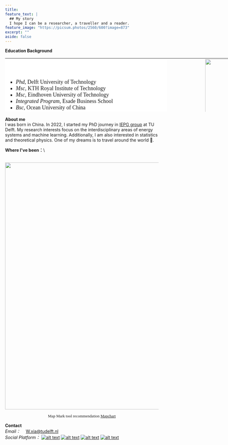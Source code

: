 ```yaml
---
title: 
feature_text: |
  ## My story
  I hope I can be a researcher, a traveller and a reader.
feature_image: "https://picsum.photos/2560/600?image=873"
excerpt: ""
aside: false
---
```

<p><strong>Education Background</strong></p>
<table style="width: 900px; height: 176px;" border="0" width="500">
<tbody>
<tr style="height: 176px;">
<td style="background-color: #ffffff; width: 528.062px; height: 176px;">
<ul style="list-style-type: square;">
<li style="text-align: left;"><span style="font-family: 黑体; font-size: large;"><em>Phd</em>, Delft University of Technology</span></li>
<li style="text-align: left;"><span style="font-family: 黑体; font-size: large;"><em>Msc, </em>KTH Royal Institute of Technology</span></li>
<li style="text-align: left;"><span style="font-family: 黑体; font-size: large;"><em>Msc, </em>Eindhoven University of Technology</span></li>
<li style="text-align: left;"><span style="font-family: 黑体; font-size: large;"><em>Integrated Program, </em>Esade Business School</span></li>
<li style="text-align: left;"><span style="font-family: 黑体; font-size: large;"><em>Bsc</em>, Ocean University of China</span></li>
</ul>
</td>
<td style="height: 176px; width: 355.938px;"><img style="float: right;" src="https://media-exp1.licdn.com/dms/image/D4D03AQE7uX2AJwOgWw/profile-displayphoto-shrink_800_800/0/1643229835687?e=1675900800&amp;v=beta&amp;t=c_GLHH0bS1t09uGHaIF1Gcr-HAGQvMA04DijBqRHdKE" width="235" height="235" align="right" /></td>
</tr>
</tbody>
</table>

**About me**\
I was born in China. In 2022, I started my PhD journey in <a href="https://www.tudelft.nl/ewi/over-de-faculteit/afdelingen/electrical-sustainable-energy/intelligent-electrical-power-grids-iepg-group">IEPG group</a> at TU Delft. My research interests focus on the interdisciplinary areas of energy systems and machine learning. Additionally, I am also interested in statistics and theoretical physics. 
One of my dreams is to travel around the world :flight_departure:.

**Where I've been：**\
<p><br /><img src="https://i.postimg.cc/X7s3sMMp/318478292-1298026027705258-8509271587284893906-n.jpg" width="810" align="center" /></p>
<p style="text-align: center;"><span style="font-family: 黑体; font-size:small;">Map Mark tool recommendation <a href="https://www.mapchart.net/index.html">Mapchart</span></a></p>

**Contact**\
*Email：*  &emsp;<font color=blue>W.xia@tudelft.nl</font>\
*Social Platform：*
[![alt text][1.1]][1]
[![alt text][2.1]][2]
[![alt text][3.1]][3]
[![alt text][4.1]][4]

[1.1]: https://cdn-icons-png.flaticon.com/32/5968/5968764.png
[2.1]: https://cdn-icons-png.flaticon.com/32/145/145807.png
[3.1]: https://cdn-icons-png.flaticon.com/32/733/733553.png
[4.1]: https://cdn-icons-png.flaticon.com/32/8462/8462199.png

[1]: https://www.facebook.com/xia.wind.9/
[2]: https://www.linkedin.com/in/weijie-xia-0bb095180/
[3]: https://github.com/xiaweijie1996
[4]: https://www.zhihu.com/people/xia-yier-de-ren-zhi-ren-sheng

 
